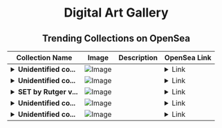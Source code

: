 <div align="center">

# Digital Art Gallery

## Trending Collections on OpenSea

| Collection Name                       | Image                                                                                     | Description                       | OpenSea Link                                                                                          |
|---------------------------------------|-------------------------------------------------------------------------------------------|-----------------------------------|--------------------------------------------------------------------------------------------------------|
| **<details><summary>Unidentified co...</summary>Unidentified contract e455f319-f7a2-4435-8ee0-698ad9019b07</details>** | ![Image](https://i.seadn.io/s/raw/files/a837708742ad8afcb35eb60ba787976d.jpg?w=500&auto=format?w=200&auto=format) |  | <details><summary>Link</summary>[Unidentified contract e455f319-f7a2-4435-8ee0-698ad9019b07](https://opensea.io/collection/unidentified-contract-e455f319-f7a2-4435-8ee0-698a)</details> |
| **<details><summary>Unidentified co...</summary>Unidentified contract 8b019aaf-aaee-4068-af6b-b35dc4978041</details>** | ![Image](https://i.seadn.io/s/raw/files/a837708742ad8afcb35eb60ba787976d.jpg?w=500&auto=format?w=200&auto=format) |  | <details><summary>Link</summary>[Unidentified contract 8b019aaf-aaee-4068-af6b-b35dc4978041](https://opensea.io/collection/unidentified-contract-8b019aaf-aaee-4068-af6b-b35d)</details> |
| **<details><summary>SET by Rutger v...</summary>SET by Rutger van der</details>** | ![Image](https://i.seadn.io/s/raw/files/6a7375f4e02b1bff7f7a677baee91b49.png?w=500&auto=format?w=200&auto=format) |  | <details><summary>Link</summary>[SET by Rutger van der](https://opensea.io/collection/set-by-rutger-van-der)</details> |
| **<details><summary>Unidentified co...</summary>Unidentified contract ea5e0507-68e4-4961-9a02-dc639099b83b</details>** | ![Image](https://i.seadn.io/s/raw/files/e9acf51ddce687ccf33c485e916aec1b.jpg?w=500&auto=format?w=200&auto=format) |  | <details><summary>Link</summary>[Unidentified contract ea5e0507-68e4-4961-9a02-dc639099b83b](https://opensea.io/collection/unidentified-contract-ea5e0507-68e4-4961-9a02-dc63)</details> |
| **<details><summary>Unidentified co...</summary>Unidentified contract c97ad9af-8465-469a-93fb-f5b21e8fefb7</details>** | ![Image](https://i.seadn.io/s/raw/files/a837708742ad8afcb35eb60ba787976d.jpg?w=500&auto=format?w=200&auto=format) |  | <details><summary>Link</summary>[Unidentified contract c97ad9af-8465-469a-93fb-f5b21e8fefb7](https://opensea.io/collection/unidentified-contract-c97ad9af-8465-469a-93fb-f5b2)</details> |

</div>